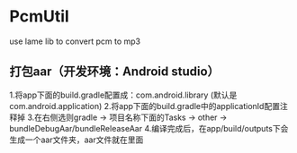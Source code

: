 # PcmUtil
use lame lib to convert pcm to mp3

## 打包aar（开发环境：Android studio）
1.将app下面的build.gradle配置成：com.android.library (默认是com.android.application)
2.将app下面的build.gradle中的applicationId配置注释掉
3.在右侧选则gradle -> 项目名称下面的Tasks -> other -> bundleDebugAar/bundleReleaseAar
4.编译完成后，在app/build/outputs下会生成一个aar文件夹，aar文件就在里面
